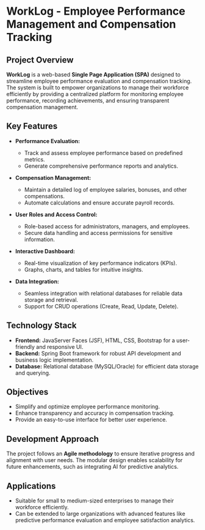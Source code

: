 # WorkLog - Employee Performance Management and Compensation Tracking

## Project Overview
**WorkLog** is a web-based **Single Page Application (SPA)** designed to streamline employee performance evaluation and compensation tracking. The system is built to empower organizations to manage their workforce efficiently by providing a centralized platform for monitoring employee performance, recording achievements, and ensuring transparent compensation management.

## Key Features
- **Performance Evaluation:**
  - Track and assess employee performance based on predefined metrics.
  - Generate comprehensive performance reports and analytics.
  
- **Compensation Management:**
  - Maintain a detailed log of employee salaries, bonuses, and other compensations.
  - Automate calculations and ensure accurate payroll records.

- **User Roles and Access Control:**
  - Role-based access for administrators, managers, and employees.
  - Secure data handling and access permissions for sensitive information.

- **Interactive Dashboard:**
  - Real-time visualization of key performance indicators (KPIs).
  - Graphs, charts, and tables for intuitive insights.

- **Data Integration:**
  - Seamless integration with relational databases for reliable data storage and retrieval.
  - Support for CRUD operations (Create, Read, Update, Delete).

## Technology Stack
- **Frontend:** JavaServer Faces (JSF), HTML, CSS, Bootstrap for a user-friendly and responsive UI.
- **Backend:** Spring Boot framework for robust API development and business logic implementation.
- **Database:** Relational database (MySQL/Oracle) for efficient data storage and querying.

## Objectives
- Simplify and optimize employee performance monitoring.
- Enhance transparency and accuracy in compensation tracking.
- Provide an easy-to-use interface for better user experience.

## Development Approach
The project follows an **Agile methodology** to ensure iterative progress and alignment with user needs. The modular design enables scalability for future enhancements, such as integrating AI for predictive analytics.

## Applications
- Suitable for small to medium-sized enterprises to manage their workforce efficiently.
- Can be extended to large organizations with advanced features like predictive performance evaluation and employee satisfaction analytics.
